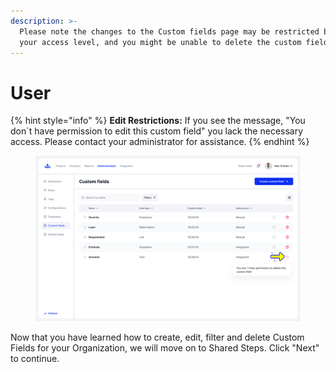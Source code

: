 ```yaml
---
description: >-
  Please note the changes to the Custom fields page may be restricted based on
  your access level, and you might be unable to delete the custom field.
---
```


# User

{% hint style="info" %}
**Edit Restrictions:** If you see the message, "You don\`t have permission to edit this custom field" you lack the necessary access. Please contact your administrator for assistance.
{% endhint %}

<figure><img src="../../../.gitbook/assets/92_Custom fields - tooltip.png" alt=""><figcaption></figcaption></figure>

Now that you have learned how to create, edit, filter and delete Custom Fields for your Organization, we will move on to Shared Steps. Click "Next" to continue.&#x20;
